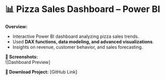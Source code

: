 # 📊 Pizza Sales Dashboard – Power BI  
**Overview:**  
- Interactive Power BI dashboard analyzing pizza sales trends.  
- Used **DAX functions, data modeling, and advanced visualizations**.  
- Insights on revenue, customer behavior, and sales forecasting.  

**📸 Screenshots:**  
![Dashboard Preview] 

**🔗 Download Project:** [GitHub Link]  
